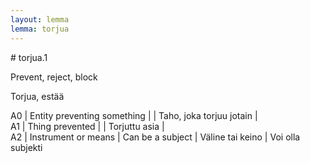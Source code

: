 ```yaml
---
layout: lemma
lemma: torjua
---
```


<div class="sense">
# <span class="sensename">torjua.1</span>

<span class="description">Prevent, reject, block</span>

<span class="description">Torjua, estää</span>

A0 | Entity preventing something |   | Taho, joka torjuu jotain |  
A1 | Thing prevented |   | Torjuttu asia |  
A2 | Instrument or means | Can be a subject | Väline tai keino | Voi olla subjekti

</div>


